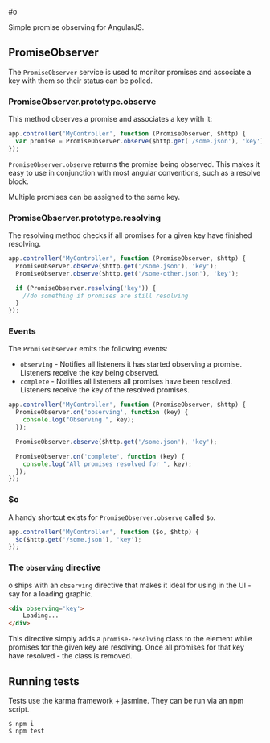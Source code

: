 #o

Simple promise observing for AngularJS.

## PromiseObserver

The `PromiseObserver` service is used to monitor promises and associate a key with them so their status can be polled.

### PromiseObserver.prototype.observe

This method observes a promise and associates a key with it:

```js
app.controller('MyController', function (PromiseObserver, $http) {
  var promise = PromiseObserver.observe($http.get('/some.json'), 'key');
});
```

`PromiseObserver.observe` returns the promise being observed. This makes it easy to use in conjunction with most angular conventions, such as a resolve block.

Multiple promises can be assigned to the same key.

### PromiseObserver.prototype.resolving

The resolving method checks if all promises for a given key have finished resolving.

```js
app.controller('MyController', function (PromiseObserver, $http) {
  PromiseObserver.observe($http.get('/some.json'), 'key');
  PromiseObserver.observe($http.get('/some-other.json'), 'key');

  if (PromiseObserver.resolving('key')) {
    //do something if promises are still resolving
  }
});
```

### Events

The `PromiseObserver` emits the following events:

* `observing` - Notifies all listeners it has started observing a promise. Listeners receive the key being observed.
* `complete` - Notifies all listeners all promises have been resolved. Listeners receive the key of the resolved promises.

```js
app.controller('MyController', function (PromiseObserver, $http) {
  PromiseObserver.on('observing', function (key) {
    console.log("Observing ", key);
  });

  PromiseObserver.observe($http.get('/some.json'), 'key');

  PromiseObserver.on('complete', function (key) {
    console.log("All promises resolved for ", key);
  });
});
```
### $o

A handy shortcut exists for `PromiseObserver.observe` called `$o`.

```js
app.controller('MyController', function ($o, $http) {
  $o($http.get('/some.json'), 'key');
});
```

### The `observing` directive

o ships with an `observing` directive that makes it ideal for using in the UI - say for a loading graphic.

```html
<div observing='key'>
	Loading...
</div>
```

This directive simply adds a `promise-resolving` class to the element while promises for the given key are resolving. Once all promises for that key have resolved - the class is removed.

## Running tests

Tests use the karma framework + jasmine. They can be run via an npm script.

```
$ npm i 
$ npm test
```
